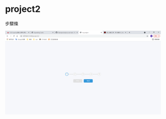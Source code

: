 # project2
步驟條

![image](https://github.com/fillet0117/50project/blob/main/project2/project2_demo.gif)